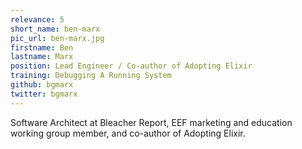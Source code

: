 ```yaml
---
relevance: 5
short_name: ben-marx
pic_url: ben-marx.jpg
firstname: Ben
lastname: Marx
position: Lead Engineer / Co-author of Adopting Elixir
training: Debugging A Running System
github: bgmarx
twitter: bgmarx
---
```

<p>Software Architect at Bleacher Report, EEF marketing and education working group member, and co-author of Adopting Elixir.</p>
